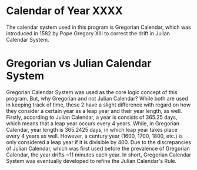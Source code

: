 # Calendar of Year XXXX
The calendar system used in this program is Gregorian Calendar, which was introduced in 1582 by Pope Gregory XIII to correct the drift in Julian Calendar System.

# Gregorian vs Julian Calendar System
Gregorian Calendar System was used as the core logic concept of this program. But, why Gregorian and not Julian Calendar? While both are used in keeping track of time, these 2 have a slight difference with regard on how they consider a certain year as a leap year and their year length, as well. Firstly, according to Julian Calendar, a year is consists of 365.25 days, which means that a leap year occurs every 4 years. While, in Gregorian Calendar, year length is 365.2425 days, in which leap year takes place every 4 years as well. However, a century year (1600, 1700, 1800, etc.) is only considered a leap year if it is divisible by 400. Due to the discrepancies of Julian Calendar, which was first used before the prevalence of Gregorian Calendar, the year drifts ~11 minutes each year. In short, Gregorian Calendar System was eventually developed to refine the Julian Calendar's Rule.
